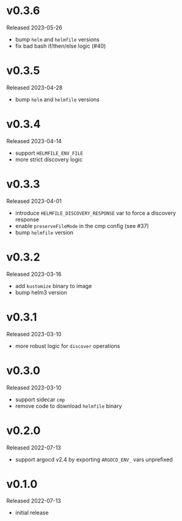 # v0.3.6

Released 2023-05-26

- bump `helm` and `helmfile` versions
- fix bad bash if/then/else logic (#40)

# v0.3.5

Released 2023-04-28

- bump `helm` and `helmfile` versions

# v0.3.4

Released 2023-04-14

- support `HELMFILE_ENV_FILE`
- more strict discovery logic

# v0.3.3

Released 2023-04-01

- introduce `HELMFILE_DISCOVERY_RESPONSE` var to force a discovery response
- enable `preserveFileMode` in the cmp config (see #37)
- bump `helmfile` version

# v0.3.2

Released 2023-03-16

- add `kustomize` binary to image
- bump helm3 version

# v0.3.1

Released 2023-03-10

- more robust logic for `discover` operations

# v0.3.0

Released 2023-03-10

- support sidecar `cmp`
- remove code to download `helmfile` binary

# v0.2.0

Released 2022-07-13

- support argocd v2.4 by exporting `ARGOCD_ENV_` vars unprefixed

# v0.1.0

Released 2022-07-13

- initial release

